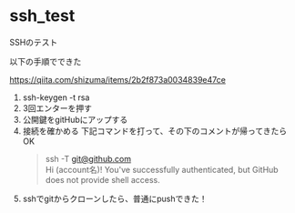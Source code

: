 # ssh_test
SSHのテスト

以下の手順でできた

https://qiita.com/shizuma/items/2b2f873a0034839e47ce

1. ssh-keygen -t rsa
1. 3回エンターを押す
1. 公開鍵をgitHubにアップする
2. 接続を確かめる 下記コマンドを打って、その下のコメントが帰ってきたらOK
   > ssh -T git@github.com  
   Hi (account名)! You've successfully authenticated, but GitHub does not provide shell access.
1. sshでgitからクローンしたら、普通にpushできた！